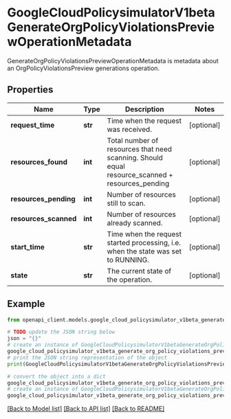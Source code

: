 # GoogleCloudPolicysimulatorV1betaGenerateOrgPolicyViolationsPreviewOperationMetadata

GenerateOrgPolicyViolationsPreviewOperationMetadata is metadata about an OrgPolicyViolationsPreview generations operation.

## Properties

Name | Type | Description | Notes
------------ | ------------- | ------------- | -------------
**request_time** | **str** | Time when the request was received. | [optional] 
**resources_found** | **int** | Total number of resources that need scanning. Should equal resource_scanned + resources_pending | [optional] 
**resources_pending** | **int** | Number of resources still to scan. | [optional] 
**resources_scanned** | **int** | Number of resources already scanned. | [optional] 
**start_time** | **str** | Time when the request started processing, i.e. when the state was set to RUNNING. | [optional] 
**state** | **str** | The current state of the operation. | [optional] 

## Example

```python
from openapi_client.models.google_cloud_policysimulator_v1beta_generate_org_policy_violations_preview_operation_metadata import GoogleCloudPolicysimulatorV1betaGenerateOrgPolicyViolationsPreviewOperationMetadata

# TODO update the JSON string below
json = "{}"
# create an instance of GoogleCloudPolicysimulatorV1betaGenerateOrgPolicyViolationsPreviewOperationMetadata from a JSON string
google_cloud_policysimulator_v1beta_generate_org_policy_violations_preview_operation_metadata_instance = GoogleCloudPolicysimulatorV1betaGenerateOrgPolicyViolationsPreviewOperationMetadata.from_json(json)
# print the JSON string representation of the object
print(GoogleCloudPolicysimulatorV1betaGenerateOrgPolicyViolationsPreviewOperationMetadata.to_json())

# convert the object into a dict
google_cloud_policysimulator_v1beta_generate_org_policy_violations_preview_operation_metadata_dict = google_cloud_policysimulator_v1beta_generate_org_policy_violations_preview_operation_metadata_instance.to_dict()
# create an instance of GoogleCloudPolicysimulatorV1betaGenerateOrgPolicyViolationsPreviewOperationMetadata from a dict
google_cloud_policysimulator_v1beta_generate_org_policy_violations_preview_operation_metadata_from_dict = GoogleCloudPolicysimulatorV1betaGenerateOrgPolicyViolationsPreviewOperationMetadata.from_dict(google_cloud_policysimulator_v1beta_generate_org_policy_violations_preview_operation_metadata_dict)
```
[[Back to Model list]](../README.md#documentation-for-models) [[Back to API list]](../README.md#documentation-for-api-endpoints) [[Back to README]](../README.md)


